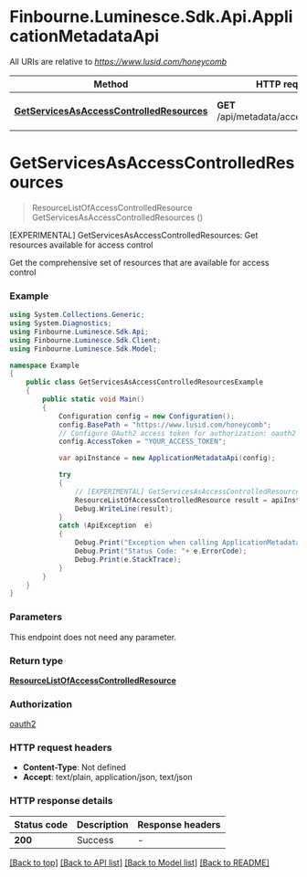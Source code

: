 # Finbourne.Luminesce.Sdk.Api.ApplicationMetadataApi

All URIs are relative to *https://www.lusid.com/honeycomb*

Method | HTTP request | Description
------------- | ------------- | -------------
[**GetServicesAsAccessControlledResources**](ApplicationMetadataApi.md#getservicesasaccesscontrolledresources) | **GET** /api/metadata/access/resources | [EXPERIMENTAL] GetServicesAsAccessControlledResources: Get resources available for access control


<a name="getservicesasaccesscontrolledresources"></a>
# **GetServicesAsAccessControlledResources**
> ResourceListOfAccessControlledResource GetServicesAsAccessControlledResources ()

[EXPERIMENTAL] GetServicesAsAccessControlledResources: Get resources available for access control

Get the comprehensive set of resources that are available for access control

### Example
```csharp
using System.Collections.Generic;
using System.Diagnostics;
using Finbourne.Luminesce.Sdk.Api;
using Finbourne.Luminesce.Sdk.Client;
using Finbourne.Luminesce.Sdk.Model;

namespace Example
{
    public class GetServicesAsAccessControlledResourcesExample
    {
        public static void Main()
        {
            Configuration config = new Configuration();
            config.BasePath = "https://www.lusid.com/honeycomb";
            // Configure OAuth2 access token for authorization: oauth2
            config.AccessToken = "YOUR_ACCESS_TOKEN";

            var apiInstance = new ApplicationMetadataApi(config);

            try
            {
                // [EXPERIMENTAL] GetServicesAsAccessControlledResources: Get resources available for access control
                ResourceListOfAccessControlledResource result = apiInstance.GetServicesAsAccessControlledResources();
                Debug.WriteLine(result);
            }
            catch (ApiException  e)
            {
                Debug.Print("Exception when calling ApplicationMetadataApi.GetServicesAsAccessControlledResources: " + e.Message );
                Debug.Print("Status Code: "+ e.ErrorCode);
                Debug.Print(e.StackTrace);
            }
        }
    }
}
```

### Parameters
This endpoint does not need any parameter.

### Return type

[**ResourceListOfAccessControlledResource**](ResourceListOfAccessControlledResource.md)

### Authorization

[oauth2](../README.md#oauth2)

### HTTP request headers

 - **Content-Type**: Not defined
 - **Accept**: text/plain, application/json, text/json


### HTTP response details
| Status code | Description | Response headers |
|-------------|-------------|------------------|
| **200** | Success |  -  |

[[Back to top]](#) [[Back to API list]](../README.md#documentation-for-api-endpoints) [[Back to Model list]](../README.md#documentation-for-models) [[Back to README]](../README.md)

